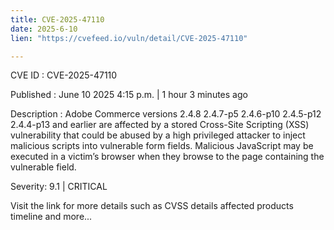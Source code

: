 ```yaml
---
title: CVE-2025-47110
date: 2025-6-10
lien: "https://cvefeed.io/vuln/detail/CVE-2025-47110"

---
```


CVE ID : CVE-2025-47110

Published :  June 10
2025
4:15 p.m. | 1 hour
3 minutes ago

Description : Adobe Commerce versions 2.4.8
2.4.7-p5
2.4.6-p10
2.4.5-p12
2.4.4-p13 and earlier are affected by a stored Cross-Site Scripting (XSS) vulnerability that could be abused by a high privileged attacker to inject malicious scripts into vulnerable form fields. Malicious JavaScript may be executed in a victim’s browser when they browse to the page containing the vulnerable field.

Severity: 9.1 | CRITICAL

Visit the link for more details
such as CVSS details
affected products
timeline
and more...
